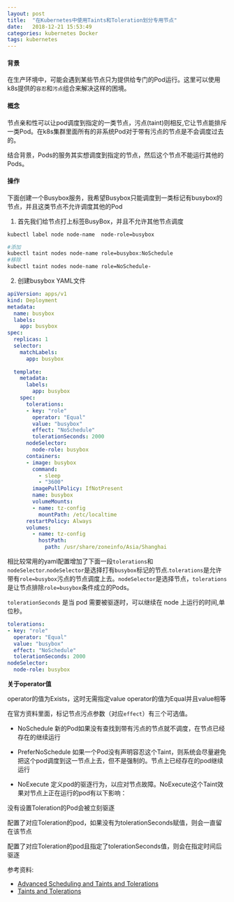 ```yaml
---
layout: post
title:  "在Kubernetes中使用Taints和Toleration划分专用节点"
date:   2018-12-21 15:53:49
categories: kubernetes Docker
tags: kubernetes
---
```


#### 背景

在生产环境中，可能会遇到某些节点只为提供给专门的Pod运行。这里可以使用k8s提供的`容忍`和`污点`组合来解决这样的困境。

#### 概念

节点亲和性可以让pod调度到指定的一类节点，污点(taint)则相反,它让节点能排斥一类Pod。在k8s集群里面所有的非系统Pod对于带有污点的节点是不会调度过去的。

结合背景，Pods的服务其实想调度到指定的节点，然后这个节点不能运行其他的Pods。


#### 操作

下面创建一个Busybox服务，我希望Busybox只能调度到一类标记有busybox的节点，并且这类节点不允许调度其他的Pod

1. 首先我们给节点打上标签BusyBox，并且不允许其他节点调度

```bash
kubectl label node node-name  node-role=busybox

#添加
kubectl taint nodes node-name role=busybox:NoSchedule
#移除
kubectl taint nodes node-name role=NoSchedule-

``` 

2. 创建busybox YAML文件

```yaml
apiVersion: apps/v1
kind: Deployment
metadata:
  name: busybox
  labels:
    app: busybox
spec:
  replicas: 1 
  selector:
    matchLabels:
      app: busybox
 
  template:
    metadata:
      labels:
        app: busybox
    spec:
      tolerations:
      - key: "role"
        operator: "Equal"
        value: "busybox"
        effect: "NoSchedule"
        tolerationSeconds: 2000
      nodeSelector:
        node-role: busybox     
      containers:
      - image: busybox
        command:
          - sleep
          - "3600"
        imagePullPolicy: IfNotPresent
        name: busybox
        volumeMounts:
        - name: tz-config
          mountPath: /etc/localtime
      restartPolicy: Always
      volumes:
        - name: tz-config
          hostPath:
            path: /usr/share/zoneinfo/Asia/Shanghai  
```

相比较常用的yaml配置增加了下面一段`tolerations`和`nodeSelector`.`nodeSelector`是选择打有`busybox`标记的节点.`tolerations`是允许带有`role=busybox`污点的节点调度上去。`nodeSelector`是选择节点，`tolerations`是让节点排除`role=busybox`条件成立的Pods。

`tolerationSeconds` 是当 pod 需要被驱逐时，可以继续在 node 上运行的时间,单位秒。


```yaml
tolerations:
- key: "role"
  operator: "Equal"
  value: "busybox"
  effect: "NoSchedule"
  tolerationSeconds: 2000
nodeSelector:
  node-role: busybox 
``` 

**关于operator值**

operator的值为Exists，这时无需指定value
operator的值为Equal并且value相等

在官方资料里面，标记节点污点参数（对应`effect`）有三个可选值。

- NoSchedule 新的Pod如果没有查找到带有污点的节点就不调度，在节点已经存在的继续运行

- PreferNoSchedule 如果一个Pod没有声明容忍这个Taint，则系统会尽量避免把这个pod调度到这一节点上去，但不是强制的。节点上已经存在的pod继续运行

- NoExecute 定义pod的驱逐行为，以应对节点故障。NoExecute这个Taint效果对节点上正在运行的pod有以下影响：

没有设置Toleration的Pod会被立刻驱逐

配置了对应Toleration的pod，如果没有为tolerationSeconds赋值，则会一直留在该节点

配置了对应Toleration的pod且指定了tolerationSeconds值，则会在指定时间后驱逐



参考资料:

- [Advanced Scheduling and Taints and Tolerations](https://docs.okd.io/latest/admin_guide/scheduling/taints_tolerations.html)
- [Taints and Tolerations](https://kubernetes.io/docs/concepts/configuration/taint-and-toleration/)
